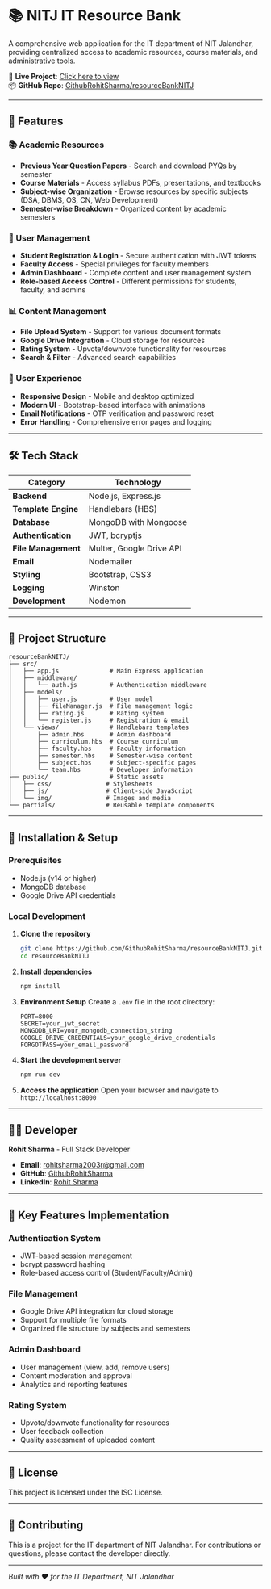 # 📚 NITJ IT Resource Bank

A comprehensive web application for the IT department of NIT Jalandhar, providing centralized access to academic resources, course materials, and administrative tools.

🔗 **Live Project**: [Click here to view](https://resource-bank-nitj-it.onrender.com/)  
📦 **GitHub Repo**: [GithubRohitSharma/resourceBankNITJ](https://github.com/GithubRohitSharma/resourceBankNITJ)

---

## 🚀 Features

### 📚 Academic Resources
- **Previous Year Question Papers** - Search and download PYQs by semester
- **Course Materials** - Access syllabus PDFs, presentations, and textbooks
- **Subject-wise Organization** - Browse resources by specific subjects (DSA, DBMS, OS, CN, Web Development)
- **Semester-wise Breakdown** - Organized content by academic semesters

### 👥 User Management
- **Student Registration & Login** - Secure authentication with JWT tokens
- **Faculty Access** - Special privileges for faculty members
- **Admin Dashboard** - Complete content and user management system
- **Role-based Access Control** - Different permissions for students, faculty, and admins

### 📊 Content Management
- **File Upload System** - Support for various document formats
- **Google Drive Integration** - Cloud storage for resources
- **Rating System** - Upvote/downvote functionality for resources
- **Search & Filter** - Advanced search capabilities

### 🎨 User Experience
- **Responsive Design** - Mobile and desktop optimized
- **Modern UI** - Bootstrap-based interface with animations
- **Email Notifications** - OTP verification and password reset
- **Error Handling** - Comprehensive error pages and logging

---

## 🛠️ Tech Stack

| Category | Technology |
|----------|------------|
| **Backend** | Node.js, Express.js |
| **Template Engine** | Handlebars (HBS) |
| **Database** | MongoDB with Mongoose |
| **Authentication** | JWT, bcryptjs |
| **File Management** | Multer, Google Drive API |
| **Email** | Nodemailer |
| **Styling** | Bootstrap, CSS3 |
| **Logging** | Winston |
| **Development** | Nodemon |

---

## 📁 Project Structure

```
resourceBankNITJ/
├── src/
│   ├── app.js              # Main Express application
│   ├── middleware/
│   │   └── auth.js         # Authentication middleware
│   ├── models/
│   │   ├── user.js         # User model
│   │   ├── fileManager.js  # File management logic
│   │   ├── rating.js       # Rating system
│   │   └── register.js     # Registration & email
│   └── views/              # Handlebars templates
│       ├── admin.hbs       # Admin dashboard
│       ├── curriculum.hbs  # Course curriculum
│       ├── faculty.hbs     # Faculty information
│       ├── semester.hbs    # Semester-wise content
│       ├── subject.hbs     # Subject-specific pages
│       └── team.hbs        # Developer information
├── public/                 # Static assets
│   ├── css/               # Stylesheets
│   ├── js/                # Client-side JavaScript
│   └── img/               # Images and media
└── partials/              # Reusable template components
```

---

## 🚀 Installation & Setup

### Prerequisites
- Node.js (v14 or higher)
- MongoDB database
- Google Drive API credentials

### Local Development

1. **Clone the repository**
   ```bash
   git clone https://github.com/GithubRohitSharma/resourceBankNITJ.git
   cd resourceBankNITJ
   ```

2. **Install dependencies**
   ```bash
   npm install
   ```

3. **Environment Setup**
   Create a `.env` file in the root directory:
   ```env
   PORT=8000
   SECRET=your_jwt_secret
   MONGODB_URI=your_mongodb_connection_string
   GOOGLE_DRIVE_CREDENTIALS=your_google_drive_credentials
   FORGOTPASS=your_email_password
   ```

4. **Start the development server**
   ```bash
   npm run dev
   ```

5. **Access the application**
   Open your browser and navigate to `http://localhost:8000`

---

## 👨‍💻 Developer

**Rohit Sharma** - Full Stack Developer
- **Email**: rohitsharma2003r@gmail.com
- **GitHub**: [GithubRohitSharma](https://github.com/GithubRohitSharma)
- **LinkedIn**: [Rohit Sharma](https://www.linkedin.com/in/rohit-sharma-1ba50a24b/)

---

## 🔧 Key Features Implementation

### Authentication System
- JWT-based session management
- bcrypt password hashing
- Role-based access control (Student/Faculty/Admin)

### File Management
- Google Drive API integration for cloud storage
- Support for multiple file formats
- Organized file structure by subjects and semesters

### Admin Dashboard
- User management (view, add, remove users)
- Content moderation and approval
- Analytics and reporting features

### Rating System
- Upvote/downvote functionality for resources
- User feedback collection
- Quality assessment of uploaded content

---

## 📝 License

This project is licensed under the ISC License.

---

## 🤝 Contributing

This is a project for the IT department of NIT Jalandhar. For contributions or questions, please contact the developer directly.

---

*Built with ❤️ for the IT Department, NIT Jalandhar* 
